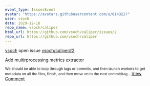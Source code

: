 ```yaml
---
event_type: IssuesEvent
avatar: "https://avatars.githubusercontent.com/u/814322?"
user: vsoch
date: 2020-12-18
repo_name: vsoch/caliper
html_url: https://github.com/vsoch/caliper/issues/2
repo_url: https://github.com/vsoch/caliper
---
```


<a href='https://github.com/vsoch' target='_blank'>vsoch</a> open issue <a href='https://github.com/vsoch/caliper/issues/2' target='_blank'>vsoch/caliper#2</a>.

<p>Add multirprocessing metrics extractor</p><small>We should be able to loop through tags or commits, and then launch workers to get metadata on all the files, finish, and then move on to the next commit/tag....</small><a href='https://github.com/vsoch/caliper/issues/2' target='_blank'>View Comment</a>
